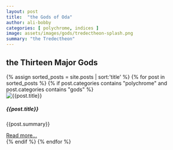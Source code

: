 ```yaml
---
layout: post
title:  "the Gods of Oda"
author: ali-bobby
categories: [ polychrome, indices ]
image: assets/images/gods/tredectheon-splash.png
summary: "the Tredectheon"
---
```


## the Thirteen Major Gods
<div class='grid-section'>
{% assign sorted_posts = site.posts | sort:'title' %}
{% for post in sorted_posts  %}
{% if post.categories contains "polychrome" and post.categories contains "gods" %}

<div class="card" style="">
  <img class="card-img-top" src='{{site.url}}/{{post.image}}' alt="{{post.title}}">
  <div class="card-body">
    <h5 class="card-title">
      {{post.title}}
    </h5>
    <p>{{post.summary}}</p>
    <a href="{{post.url}}">Read more...</a>
  </div>
</div>
{% endif %}
{% endfor %}
</div>
